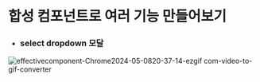 # 합성 컴포넌트로 여러 기능 만들어보기
- ### select dropdown 모달

![effectivecomponent-Chrome2024-05-0820-37-14-ezgif com-video-to-gif-converter](https://github.com/kingheedo/compound-component/assets/52102550/bda8b8e6-1953-410a-9ff4-6bff76314b65)
